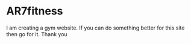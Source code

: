 # AR7fitness
I am creating  a gym website.
If you can do something better for this site then go for it.
Thank you
